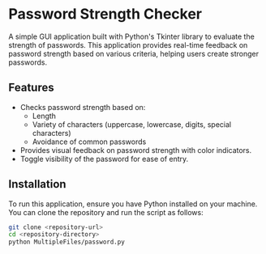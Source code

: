 # Password Strength Checker

A simple GUI application built with Python's Tkinter library to evaluate the strength of passwords. This application provides real-time feedback on password strength based on various criteria, helping users create stronger passwords.

## Features
- Checks password strength based on:
  - Length
  - Variety of characters (uppercase, lowercase, digits, special characters)
  - Avoidance of common passwords
- Provides visual feedback on password strength with color indicators.
- Toggle visibility of the password for ease of entry.

## Installation
To run this application, ensure you have Python installed on your machine. You can clone the repository and run the script as follows:

```bash
git clone <repository-url>
cd <repository-directory>
python MultipleFiles/password.py
